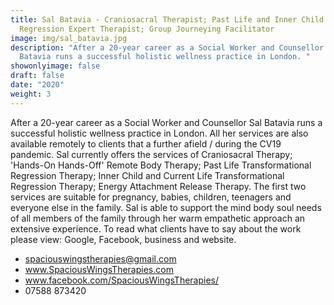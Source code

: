 ```yaml
---
title: Sal Batavia - Craniosacral Therapist; Past Life and Inner Child
  Regression Expert Therapist; Group Journeying Facilitator
image: img/sal_batavia.jpg
description: "After a 20-year career as a Social Worker and Counsellor Sal
  Batavia runs a successful holistic wellness practice in London. "
showonlyimage: false
draft: false
date: "2020"
weight: 3
---
```


After a 20-year career as a Social Worker and Counsellor Sal Batavia runs a successful holistic wellness practice in London. All her services are also available remotely to clients that a further afield / during the CV19 pandemic. Sal currently offers the services of Craniosacral Therapy; 'Hands-On Hands-Off' Remote Body Therapy; Past Life Transformational Regression Therapy; Inner Child and Current Life Transformational Regression Therapy; Energy Attachment Release Therapy. The first two services are suitable for pregnancy, babies, children, teenagers and everyone else in the family. Sal is able to support the mind body soul needs of all members of the family through her warm empathetic approach an extensive experience. To read what clients have to say about the work please view: Google, Facebook, business and website.

- spaciouswingstherapies@gmail.com
- www.SpaciousWingsTherapies.com
- www.facebook.com/SpaciousWingsTherapies/
- 07588 873420
